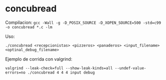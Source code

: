 # concubread

Compilacion:
`gcc -Wall -g -D_POSIX_SOURCE -D_XOPEN_SOURCE=500 -std=c99 -o concubread *.c -lm`

Uso:
```
./concubread <recepcionistas> <pizzeros> <panaderos> <input_filename> <optinal_debug_filename>
```

Ejemplo de corrida con valgrind:
```
valgrind --leak-check=full --show-leak-kinds=all --undef-value-errors=no ./concubread 4 4 4 input debug
```
